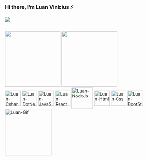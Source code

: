 
### Hi there, I'm Luan Vinícius ⚡
<a href="https://www.linkedin.com/in/luanviniciuzz" target="_blank">
<img src="https://img.shields.io/badge/LinkedIn-0077B5?style=for-the-badge&logo=linkedin&logoColor=white" target="_blank"/>
</a>

 ##
<div>
  <img height="180em" src="https://github-readme-stats.vercel.app/api?username=luanviniciuzz&show_icons=true"/>
  <img height="180em" src="https://github-readme-stats.vercel.app/api/top-langs/?username=luanviniciuzz&layout=compact" />      
</div>
<div style="justify-content: space-around">
  <img align="center" alt="Luan-Csharp" height="50" widht="60" src="https://cdn.jsdelivr.net/gh/devicons/devicon/icons/csharp/csharp-original.svg"/>
  <img align="center" alt="Luan-DotNet" height="50" widht="60" src="https://cdn.jsdelivr.net/gh/devicons/devicon/icons/dotnetcore/dotnetcore-original.svg"/>
  <img align="center" alt="Luan-JavaScript" height="50" widht="60" src="https://cdn.jsdelivr.net/gh/devicons/devicon/icons/javascript/javascript-original.svg"/>
  <img align="center" alt="Luan-React" height="50" widht="40" src="https://cdn.jsdelivr.net/gh/devicons/devicon/icons/react/react-original.svg"/>
  <img align="center" alt="Luan-NodeJs" height="70" widht="80" src="https://cdn.jsdelivr.net/gh/devicons/devicon/icons/nodejs/nodejs-original-wordmark.svg"/>
  <img align="center" alt="Luan-Html" height="50" widht="60" src="https://cdn.jsdelivr.net/gh/devicons/devicon/icons/html5/html5-original-wordmark.svg"/>
  <img align="center" alt="Luan-Css" height="50" widht="60" src="https://cdn.jsdelivr.net/gh/devicons/devicon/icons/css3/css3-original-wordmark.svg"/>
  <img align="center" alt="Luan-BootStrap" height="50" widht="60" src="https://cdn.jsdelivr.net/gh/devicons/devicon/icons/bootstrap/bootstrap-plain-wordmark.svg"/>
 <img align="center" alt="Luan-Gif" height="150" widht="150" src="https://cdna.artstation.com/p/assets/images/images/013/946/584/original/camille-unknown-guts.gif?1541776215&dl=1"/>
</div>


